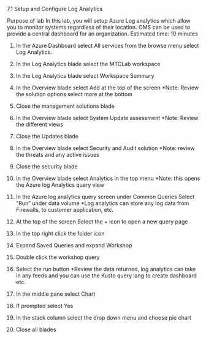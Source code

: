 7.1	Setup and Configure Log Analytics

Purpose of lab
In this lab, you will setup Azure Log analytics which allow you to monitor systems regardless of their location. OMS can be used to provide a central dashboard for an organization.
Estimated time: 10 minutes 

1.	In the Azure Dashboard select All services from the browse menu select Log Analytics.
2.	In the Log Analytics blade select the MTCLab workspace
3.	 In the Log Analytics blade select  Workspace Summary 
4.	In the Overview blade select Add at the top of the screen
*Note: Review the solution options select more at the bottom
5.	Close the management solutions blade
6.	In the Overview blade select System Update assessment
*Note: Review the different views
7.	Close the Updates blade
8.	In the Overview blade select Security and Audit solution
*Note: review the threats and any active issues
9.	Close the security blade
10.	In the Overview blade select Analytics in the top menu
*Note:  this opens the Azure log Analytics query view
11.	In the Azure log analytics query screen under Common Queries Select “Run” under data volume
*Log analytics can store any log data from Firewalls, to customer application, etc.

12.	At the top of the screen Select the + icon to open a new query page
13.	 In the top right click the folder icon





14.	Expand Saved Queries and expand Workshop
 

15.	Double click the workshop query
16.	Select the run button
*Review the data returned, log analytics can take in any feeds and you can use the Kusto query lang to create dashboard etc.

17.	In the middle pane select Chart
18.	If prompted select Yes
19.	In the stack column select the drop down menu and choose pie chart
20.	Close all blades
